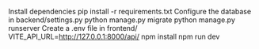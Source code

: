 Install dependencies
pip install -r requirements.txt
Configure the database in backend/settings.py
python manage.py migrate
python manage.py runserver
Create a .env file in frontend/
VITE_API_URL=http://127.0.0.1:8000/api/
npm install
npm run dev
